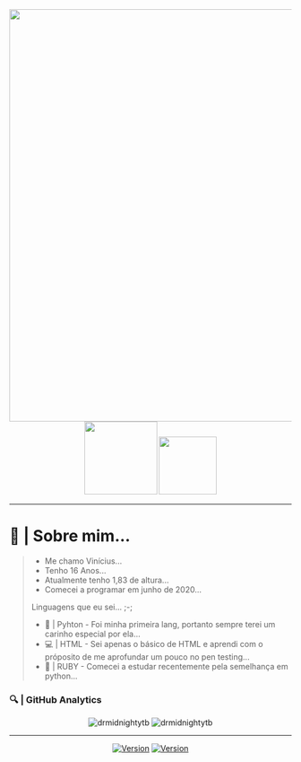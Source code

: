 <center>
    <img width=735 src="https://ibb.co/7Yz5CpB">
    <div align="center">
        <img width=130 src=https://komarev.com/ghpvc/?username=drmidnightytb>
        <img width=103 src=https://img.shields.io/github/followers/drmidnightytb.svg?style=social&label=Follow&maxAge=2592000>
</center>

<hr>

<h1>🐊 | Sobre mim...</h1>
<blockquote>
  <ul>
    <li> Me chamo Vinícius... </li>
    <li> Tenho 16 Anos... </li>
    <li> Atualmente tenho 1,83 de altura... </li>
    <li> Comecei a programar em junho de 2020... </li>
  </ul>
<p>
    Linguagens que eu sei... ;-;
</p>
<ul>
    <li>
       🐍 | Pyhton - Foi minha primeira lang, portanto sempre terei um carinho especial por ela...
    </li>
    <li>
       💻 | HTML - Sei apenas o básico de HTML e aprendi com o próposito de me aprofundar um pouco no pen testing...
    </li>
    <li>
       🐘 | RUBY - Comecei a estudar recentemente pela semelhança em python... 
    </li>
</ul>
</blockquote>
    <h3>
       🔍 | GitHub Analytics
    </h3>
<div align="center">
    <img src="https://github-readme-stats.vercel.app/api?username=drmidnightytb&show_icons=true&theme=tokyonight" alt="drmidnightytb" style="min-width=50%">
     <img src="https://github-readme-stats.vercel.app/api/top-langs/?username=drmidnightytb&theme=tokyonight&layout=compact" alt="drmidnightytb" style="max-width=70%"/>
</div>
<hr>
<div align="center">
     <a href="https://t.me/Mid_Sync"><img alt="Version" src="https://img.shields.io/static/v1?label=Telegram&message=MIDNIGHT&style=for-the-badge&color=blue&logo=telegram"/></a>
     <a href="https://wa.me/5512988789266"><img alt="Version" src="https://img.shields.io/static/v1?label=Whatsapp&message=MIDNIGHT&style=for-the-badge&color=green&logo=whatsapp"/></a>
</div>
